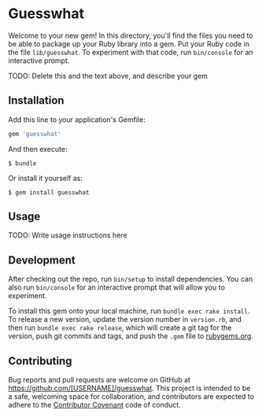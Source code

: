 # Guesswhat

Welcome to your new gem! In this directory, you'll find the files you need to be able to package up your Ruby library into a gem. Put your Ruby code in the file `lib/guesswhat`. To experiment with that code, run `bin/console` for an interactive prompt.

TODO: Delete this and the text above, and describe your gem

## Installation

Add this line to your application's Gemfile:

```ruby
gem 'guesswhat'
```

And then execute:

    $ bundle

Or install it yourself as:

    $ gem install guesswhat

## Usage

TODO: Write usage instructions here

## Development

After checking out the repo, run `bin/setup` to install dependencies. You can also run `bin/console` for an interactive prompt that will allow you to experiment.

To install this gem onto your local machine, run `bundle exec rake install`. To release a new version, update the version number in `version.rb`, and then run `bundle exec rake release`, which will create a git tag for the version, push git commits and tags, and push the `.gem` file to [rubygems.org](https://rubygems.org).

## Contributing

Bug reports and pull requests are welcome on GitHub at https://github.com/[USERNAME]/guesswhat. This project is intended to be a safe, welcoming space for collaboration, and contributors are expected to adhere to the [Contributor Covenant](http://contributor-covenant.org) code of conduct.

